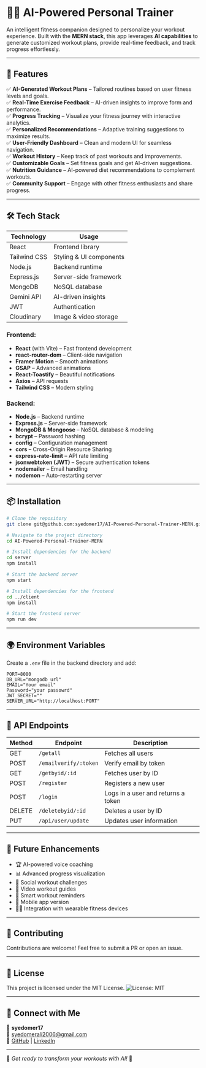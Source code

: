# 🏋️‍♂️ AI-Powered Personal Trainer

An intelligent fitness companion designed to personalize your workout experience. Built with the **MERN stack**, this app leverages **AI capabilities** to generate customized workout plans, provide real-time feedback, and track progress effortlessly.

---

## 🚀 Features

✅ **AI-Generated Workout Plans** – Tailored routines based on user fitness levels and goals.  
✅ **Real-Time Exercise Feedback** – AI-driven insights to improve form and performance.  
✅ **Progress Tracking** – Visualize your fitness journey with interactive analytics.  
✅ **Personalized Recommendations** – Adaptive training suggestions to maximize results.  
✅ **User-Friendly Dashboard** – Clean and modern UI for seamless navigation.  
✅ **Workout History** – Keep track of past workouts and improvements.  
✅ **Customizable Goals** – Set fitness goals and get AI-driven suggestions.  
✅ **Nutrition Guidance** – AI-powered diet recommendations to complement workouts.  
✅ **Community Support** – Engage with other fitness enthusiasts and share progress.  

---

## 🛠 Tech Stack

| **Technology** | **Usage** |
|--------------|----------|
| React | Frontend library |
| Tailwind CSS | Styling & UI components |
| Node.js | Backend runtime |
| Express.js | Server-side framework |
| MongoDB | NoSQL database |
| Gemini API | AI-driven insights |
| JWT | Authentication |
| Cloudinary | Image & video storage |

### Frontend:
- **React** (with Vite) – Fast frontend development
- **react-router-dom** – Client-side navigation
- **Framer Motion** – Smooth animations
- **GSAP** – Advanced animations
- **React-Toastify** – Beautiful notifications
- **Axios** – API requests
- **Tailwind CSS** – Modern styling

### Backend:
- **Node.js** – Backend runtime
- **Express.js** – Server-side framework
- **MongoDB & Mongoose** – NoSQL database & modeling
- **bcrypt** – Password hashing
- **config** – Configuration management
- **cors** – Cross-Origin Resource Sharing
- **express-rate-limit** – API rate limiting
- **jsonwebtoken (JWT)** – Secure authentication tokens
- **nodemailer** – Email handling
- **nodemon** – Auto-restarting server

---

## 📦 Installation

```bash
# Clone the repository
git clone git@github.com:syedomer17/AI-Powered-Personal-Trainer-MERN.git

# Navigate to the project directory
cd AI-Powered-Personal-Trainer-MERN

# Install dependencies for the backend
cd server
npm install

# Start the backend server
npm start

# Install dependencies for the frontend
cd ../client 
npm install

# Start the frontend server
npm run dev
```

---

## 🌍 Environment Variables

Create a `.env` file in the backend directory and add:

```
PORT=8080
DB_URL="mongodb url"
EMAIL="Your email"
Password="your passowrd"
JWT_SECRET=""
SERVER_URL="http://localhost:PORT"
```

---

## 📜 API Endpoints

| Method | Endpoint | Description |
|--------|---------|-------------|
| GET | `/getall` | Fetches all users |
| POST | `/emailverify/:token` | Verify email by token |
| GET | `/getbyid/:id` | Fetches user by ID |
| POST | `/register` | Registers a new user |
| POST | `/login` | Logs in a user and returns a token |
| DELETE | `/deletebyid/:id` | Deletes a user by ID |
| PUT | `/api/user/update` | Updates user information |

---

## 📌 Future Enhancements

- 🏆 AI-powered voice coaching
- 📊 Advanced progress visualization
- 📅 Social workout challenges
- 🎥 Video workout guides
- 🔔 Smart workout reminders
- 📱 Mobile app version
- 🏋️‍♀️ Integration with wearable fitness devices

---

## 🤝 Contributing

Contributions are welcome! Feel free to submit a PR or open an issue.

---

## 📜 License

This project is licensed under the MIT License.
![License: MIT](https://img.shields.io/badge/License-MIT-yellow.svg)

---

## 🔗 Connect with Me

👤 **syedomer17**  
📧 syedomerali2006@gmail.com  
🔗 [GitHub](https://github.com/syedomer17) | [LinkedIn](https://www.linkedin.com/in/syed-omer-ali-b73501324?utm_source=share&utm_campaign=share_via&utm_content=profile&utm_medium=android_app )

---

🚀 *Get ready to transform your workouts with AI!* 💪
